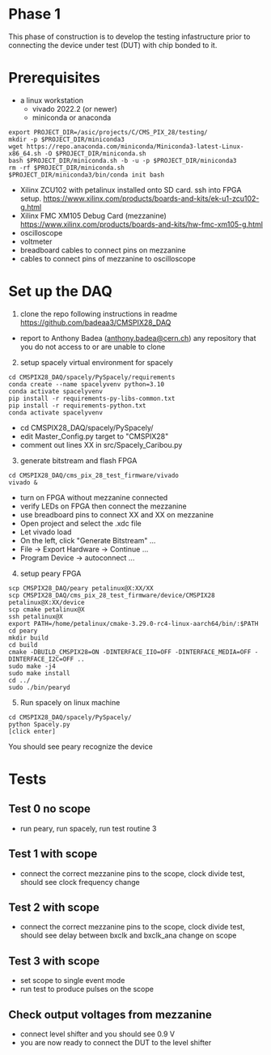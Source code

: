 # Phase 1

This phase of construction is to develop the testing infastructure prior to connecting the device under test (DUT) with chip bonded to it.

# Prerequisites
- a linux workstation
  - vivado 2022.2 (or newer)
  - miniconda or anaconda
```
export PROJECT_DIR=/asic/projects/C/CMS_PIX_28/testing/
mkdir -p $PROJECT_DIR/miniconda3
wget https://repo.anaconda.com/miniconda/Miniconda3-latest-Linux-x86_64.sh -O $PROJECT_DIR/miniconda.sh
bash $PROJECT_DIR/miniconda.sh -b -u -p $PROJECT_DIR/miniconda3
rm -rf $PROJECT_DIR/miniconda.sh
$PROJECT_DIR/miniconda3/bin/conda init bash
```
- Xilinx ZCU102 with petalinux installed onto SD card. ssh into FPGA setup. https://www.xilinx.com/products/boards-and-kits/ek-u1-zcu102-g.html
- Xilinx FMC XM105 Debug Card (mezzanine) https://www.xilinx.com/products/boards-and-kits/hw-fmc-xm105-g.html
- oscilloscope
- voltmeter 
- breadboard cables to connect pins on mezzanine
- cables to connect pins of mezzanine to oscilloscope

# Set up the DAQ 
1. clone the repo following instructions in readme https://github.com/badeaa3/CMSPIX28_DAQ
  - report to Anthony Badea (anthony.badea@cern.ch) any repository that you do not access to or are unable to clone

2. setup spacely virtual environment for spacely
```
cd CMSPIX28_DAQ/spacely/PySpacely/requirements
conda create --name spacelyvenv python=3.10
conda activate spacelyvenv
pip install -r requirements-py-libs-common.txt
pip install -r requirements-python.txt
conda activate spacelyvenv
```
- cd CMSPIX28_DAQ/spacely/PySpacely/
- edit Master_Config.py target to "CMSPIX28"
- comment out lines XX in src/Spacely_Caribou.py

3. generate bitstream and flash FPGA
```
cd CMSPIX28_DAQ/cms_pix_28_test_firmware/vivado
vivado &
```
- turn on FPGA without mezzanine connected
- verify LEDs on FPGA then connect the mezzanine
- use breadboard pins to connect XX and XX on mezzanine
- Open project and select the .xdc file
- Let vivado load
- On the left, click "Generate Bitstream" ...
- File -> Export Hardware -> Continue ...
- Program Device -> autoconnect ...

4. setup peary FPGA
```
scp CMSPIX28_DAQ/peary petalinux@X:XX/XX
scp CMSPIX28_DAQ/cms_pix_28_test_firmware/device/CMSPIX28 petalinux@X:XX/device
scp cmake petalinux@X
ssh petalinux@X
export PATH=/home/petalinux/cmake-3.29.0-rc4-linux-aarch64/bin/:$PATH
cd peary
mkdir build
cd build
cmake -DBUILD_CMSPIX28=ON -DINTERFACE_IIO=OFF -DINTERFACE_MEDIA=OFF -DINTERFACE_I2C=OFF ..
sudo make -j4
sudo make install
cd ../
sudo ./bin/pearyd
```

5. Run spacely on linux machine
```
cd CMSPIX28_DAQ/spacely/PySpacely/
python Spacely.py
[click enter]
```
You should see peary recognize the device


# Tests

## Test 0 no scope
- run peary, run spacely, run test routine 3 

## Test 1 with scope
- connect the correct mezzanine pins to the scope, clock divide test, should see clock frequency change

## Test 2 with scope
- connect the correct mezzanine pins to the scope, clock divide test, should see delay between bxclk and bxclk_ana change on scope

## Test 3 with scope
- set scope to single event mode
- run test to produce pulses on the scope

## Check output voltages from mezzanine
- connect level shifter and you should see 0.9 V
- you are now ready to connect the DUT to the level shifter